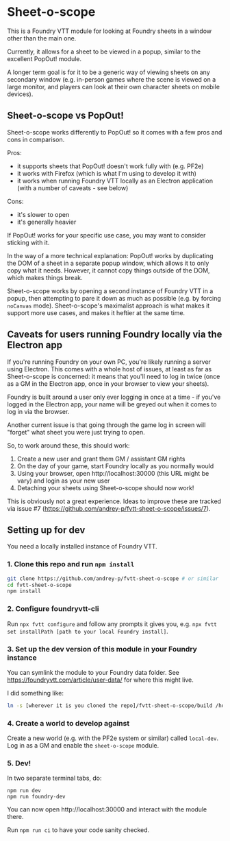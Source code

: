 Sheet-o-scope
====

This is a Foundry VTT module for looking at Foundry sheets in a window other than the main one.

Currently, it allows for a sheet to be viewed in a popup, similar to the excellent PopOut! module.

A longer term goal is for it to be a generic way of viewing sheets on any secondary window (e.g. in-person games where the scene is viewed on a large monitor, and players can look at their own character sheets on mobile devices).

Sheet-o-scope vs PopOut!
---

Sheet-o-scope works differently to PopOut! so it comes with a few pros and cons in comparison.

Pros:

- it supports sheets that PopOut! doesn't work fully with (e.g. PF2e)
- it works with Firefox (which is what I'm using to develop it with)
- it works when running Foundry VTT locally as an Electron application (with a number of caveats - see below)

Cons:

- it's slower to open
- it's generally heavier

If PopOut! works for your specific use case, you may want to consider sticking with it.

In the way of a more technical explanation: PopOut! works by duplicating the DOM of a sheet in a separate popup window, which allows it to only copy what it needs. However, it cannot copy things outside of the DOM, which makes things break.

Sheet-o-scope works by opening a second instance of Foundry VTT in a popup, then attempting to pare it down as much as possible (e.g. by forcing `noCanvas` mode). Sheet-o-scope's maximalist approach is what makes it support more use cases, and makes it heftier at the same time.

Caveats for users running Foundry locally via the Electron app
---

If you're running Foundry on your own PC, you're likely running a server using Electron. This comes with a whole host of issues, at least as far as Sheet-o-scope is concerned: it means that you'll need to log in twice (once as a GM in the Electron app, once in your browser to view your sheets).

Foundry is built around a user only ever logging in once at a time - if you've logged in the Electron app, your name will be greyed out when it comes to log in via the browser.

Another current issue is that going through the game log in screen will "forget" what sheet you were just trying to open.

So, to work around these, this should work:

1. Create a new user and grant them GM / assistant GM rights
2. On the day of your game, start Foundry locally as you normally would
3. Using your browser, open http://localhost:30000 (this URL might be vary) and login as your new user
4. Detaching your sheets using Sheet-o-scope should now work!

This is obviously not a great experience. Ideas to improve these are tracked via issue #7 (https://github.com/andrey-p/fvtt-sheet-o-scope/issues/7).

Setting up for dev
---

You need a locally installed instance of Foundry VTT.

### 1. Clone this repo and run `npm install`

```bash
git clone https://github.com/andrey-p/fvtt-sheet-o-scope # or similar
cd fvtt-sheet-o-scope
npm install
```

### 2. Configure foundryvtt-cli

Run `npx fvtt configure` and follow any prompts it gives you, e.g. `npx fvtt set installPath [path to your local Foundry install]`.

### 3. Set up the dev version of this module in your Foundry instance

You can symlink the module to your Foundry data folder. See https://foundryvtt.com/article/user-data/ for where this might live.

I did something like:

```bash
ln -s [wherever it is you cloned the repo]/fvtt-sheet-o-scope/build /home/$USER/.local/share/FoundryVTT/Data/modules/sheet-o-scope
```

### 4. Create a world to develop against

Create a new world (e.g. with the PF2e system or similar) called `local-dev`. Log in as a GM and enable the `sheet-o-scope` module.

### 5. Dev!

In two separate terminal tabs, do:

```
npm run dev
npm run foundry-dev
```

You can now open http://localhost:30000 and interact with the module there.

Run `npm run ci` to have your code sanity checked.
